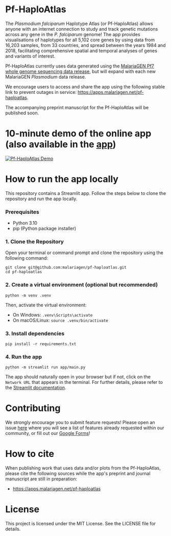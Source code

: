 # Pf-HaploAtlas
The _Plasmodium falciparum_ Haplotype Atlas (or Pf-HaploAtlas) allows anyone with an internet connection to study and track genetic mutations across any gene in the _P. falciparum_ genome! The app provides visualisations of haplotypes for all 5,102 core genes by using data from 16,203 samples, from 33 countries, and spread between the years 1984 and 2018, facilitating comprehensive spatial and temporal analyses of genes and variants of interest. 

Pf-HaploAtlas currently uses data generated using the [MalariaGEN Pf7 whole genome sequencing data release](https://wellcomeopenresearch.org/articles/8-22/v1), but will expand with each new MalariaGEN _Plasmodium_ data release. 

We encourage users to access and share the app using the following stable link to prevent outages in service: https://apps.malariagen.net/pf-haploatlas.

The accompanying preprint manuscript for the Pf-HaploAtlas will be published soon.


# 10-minute demo of the online app (also available in the [app](https://apps.malariagen.net/pf-haploatlas))

[![Pf-HaploAtlas Demo](https://img.youtube.com/vi/48f4r2frcdk/0.jpg)](https://www.youtube.com/watch?v=48f4r2frcdk)



# How to run the app locally
This repository contains a Streamlit app. Follow the steps below to clone the repository and run the app locally.

### Prerequisites
- Python 3.10
- pip (Python package installer)

### 1. Clone the Repository
Open your terminal or command prompt and clone the repository using the following command:

```
git clone git@github.com:malariagen/pf-haploatlas.git
cd pf-haploatlas
```

### 2. Create a virtual environment (optional but recommended)
```
python -m venv .venv
```
Then, activate the virtual environment:
- On Windows: ```.venv\Scripts\activate```
- On macOS/Linux: ```source .venv/bin/activate```

### 3. Install dependencies
```
pip install -r requirements.txt
```

### 4. Run the app
```
python -m streamlit run app/main.py
```
The app should naturally open in your browser but if not, click on the ```Network URL``` that appears in the terminal. For further details, please refer to the [Streamlit documentation](https://streamlit.io/). 





# Contributing
We strongly encourage you to submit feature requests! Please open an issue [here](https://github.com/malariagen/pf-haploatlas/issues) where you will see a list of features already requested within our community, or fill out our [Google Forms](https://docs.google.com/forms/d/e/1FAIpQLSd2Bbr47PU85esj1_vA07EMmhySApjaRkVQSYK2yZ6o4Udd7w/viewform)!




# How to cite
When publishing work that uses data and/or plots from the Pf-HaploAtlas, please cite the following sources while the app's preprint and journal manuscript are still in preparation: 

- https://apps.malariagen.net/pf-haploatlas




# License
This project is licensed under the MIT License. See the LICENSE file for details.
